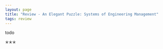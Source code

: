 ```yaml
---
layout: page
title: "Review - An Elegant Puzzle: Systems of Engineering Management"
tags: review
---
```


todo

✭✭✭
